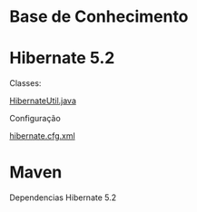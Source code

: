 # Base de Conhecimento

# Hibernate 5.2
<p>Classes:</p>
<a href="https://raw.githubusercontent.com/lenokp21/BC/master/hibernate/classes/util/HibernateUtil.java">HibernateUtil.java</a>

<p>Configuração</p>
<a href="https://raw.githubusercontent.com/lenokp21/BC/master/hibernate/classes/configura%C3%A7%C3%A3o/hibernate.cfg.xml">hibernate.cfg.xml</a>

# Maven

<p>Dependencias Hibernate 5.2</p>
<a href=""></a>
